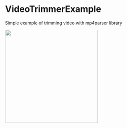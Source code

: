 # VideoTrimmerExample

Simple example of trimming video with mp4parser library

<img src=https://github.com/dajver/VideoTrimmerExample/blob/master/images/sample.gif width=300 />
